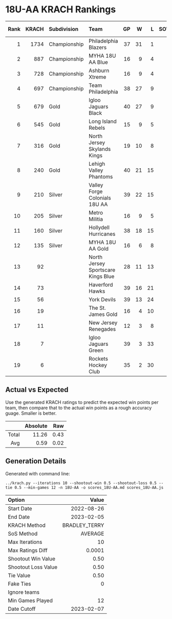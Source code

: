 # 18U-AA KRACH Rankings
Rank|KRACH|Subdivision|Team|GP|W|L|SOW|SOL|T|SoS|Exp Wins|Win Diff
---:|---:|:---|:---|---:|---:|---:|---:|---:|---:|---:|---:|---:
1|1734|Championship|Philadelphia Blazers|37|31|1|3|2|0|376|31.1|-2.4
2|887|Championship|MYHA 18U AA Blue|16|9|4|3|0|0|715|9.9|-0.6
3|728|Championship|Ashburn Xtreme|16|9|4|3|0|0|593|10.0|-0.5
4|697|Championship|Team Philadelphia|38|27|9|2|0|0|413|27.2|-0.8
5|679|Gold|Igloo Jaguars Black|40|27|9|0|4|0|411|28.2|-0.8
6|545|Gold|Long Island Rebels|15|9|5|1|0|0|467|9.3|-0.2
7|316|Gold|North Jersey Skylands Kings|19|10|8|0|1|0|487|10.4|-0.1
8|240|Gold|Lehigh Valley Phantoms|40|21|15|1|3|0|338|23.4|0.4
9|210|Silver|Valley Forge Colonials 18U AA|39|22|15|1|1|0|296|23.6|0.6
10|205|Silver|Metro Militia|16|9|5|2|0|0|212|10.4|0.4
11|160|Silver|Hollydell Hurricanes|38|18|15|2|3|0|258|21.2|0.7
12|135|Silver|MYHA 18U AA Gold|16|6|8|1|1|0|430|7.2|0.2
13|92||North Jersey Sportscare Kings Blue|28|11|13|2|2|0|226|13.5|0.5
14|73||Haverford Hawks|39|16|21|1|1|0|272|18.0|1.0
15|56||York Devils|39|13|24|1|1|0|333|14.7|0.7
16|19||The St. James Gold|16|4|10|0|2|0|93|5.4|0.4
17|11||New Jersey Renegades|12|3|8|1|0|0|117|3.8|0.3
18|7||Igloo Jaguars Green|39|3|33|1|2|0|258|4.9|0.4
19|6||Rockets Hockey Club|35|2|30|1|2|0|297|3.8|0.3

## Actual vs Expected
Use the generated KRACH ratings to predict the expected win points per team, then compare that to the actual win points as a rough accuracy guage. Smaller is better.

||Absolute|Raw
|---:|---:|---:
|Total|11.26|0.43
|Avg|0.59|0.02

## Generation Details

Generated with command line:
```
../krach.py --iterations 10 --shootout-win 0.5 --shootout-loss 0.5 --tie 0.5 --min-games 12 -n 18U-AA -o scores_18U-AA.md scores_18U-AA.js
```

| Option | Value |
| :----- | ----: |
| Start Date | 2022-08-26 |
| End Date | 2023-02-05 |
| KRACH Method | BRADLEY_TERRY |
| SoS Method | AVERAGE |
| Max Iterations | 10 |
| Max Ratings Diff | 0.0001 |
| Shootout Win Value | 0.50 |
| Shootout Loss Value | 0.50 |
| Tie Value | 0.50 |
| Fake Ties | 0 |
| Ignore teams |  |
| Min Games Played | 12 |
| Date Cutoff | 2023-02-07 |

